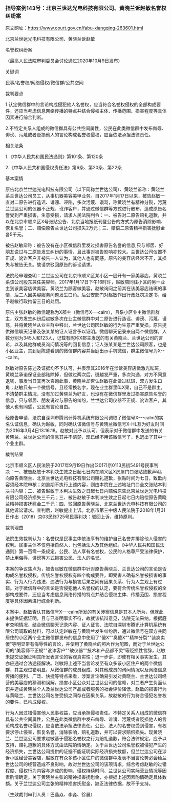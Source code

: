 ### 指导案例143号：北京兰世达光电科技有限公司、黄晓兰诉赵敏名誉权纠纷案
原文网址：https://www.court.gov.cn/fabu-xiangqing-263601.html

北京兰世达光电科技有限公司、黄晓兰诉赵敏

名誉权纠纷案

（最高人民法院审判委员会讨论通过2020年10月9日发布）

关键词

民事/名誉权/网络侵权/微信群/公共空间

裁判要点

1.认定微信群中的言论构成侵犯他人名誉权，应当符合名誉权侵权的全部构成要件，还应当考虑信息网络传播的特点并结合侵权主体、传播范围、损害程度等具体因素进行综合判断。

2.不特定关系人组成的微信群具有公共空间属性，公民在此类微信群中发布侮辱、诽谤、污蔑或者贬损他人的言论构成名誉权侵权，应当依法承担法律责任。

相关法条

1.《中华人民共和国民法通则》第101条、第120条

2.《中华人民共和国侵权责任法》第6条、第20条、第22条

基本案情

原告北京兰世达光电科技有限公司（以下简称兰世达公司）、黄晓兰诉称：黄晓兰系兰世达公司员工，从事机器美容美甲业务。自2017年1月17日以来，被告赵敏一直对二原告进行造谣、诽谤、诬陷，多次污蔑、谩骂，称黄晓兰有精神分裂，污蔑兰世达公司的仪器不正规、讹诈客户，并通过微信群等方式进行散布，造成原告名誉受到严重损害，生意受损，请求人民法院判令：一、被告对二原告赔礼道歉，并以在北京市顺义区X号张贴公告、北京当地报纸刊登公告的方式为原告消除影响、恢复名誉；二、赔偿原告兰世达公司损失2万元；三、赔偿二原告精神损害抚慰金各5千元。

被告赵敏辩称：被告没有在小区微信群里发过损害原告名誉的信息,只与邻居、好朋友说过与二原告发生纠纷的事情，且此事对被告影响亦较大。兰世达公司仪器不正规、讹诈客户非被告一人认为，其他人也有同感。原告的美容店经常不开，其损失与被告无关。故请求驳回原告的诉讼请求。

法院经审理查明：兰世达公司在北京市顺义区某小区一层开有一家美容店，黄晓兰系该公司股东兼任美容师。2017年1月17日下午16时许，赵敏陪同住小区的另一业主到该美容店做美容。黄晓兰为顾客做美容，赵敏询问之前其在该美容店祛斑的事情，后二人因美容服务问题发生口角。后公安部门对赵敏作出行政处罚决定书，给予赵敏行政拘留三日的处罚。

原告主张赵敏的微信昵称为X郡主（微信号X---calm），且系小区业主微信群群主，双方发生纠纷后赵敏多次在业主微信群中对二原告进行造谣、诽谤、污蔑、谩骂，并将黄晓兰从业主群中移出，兰世达公司因赵敏的行为生意严重受损。原告提供微信聊天记录及张某某的证人证言予以证明。微信聊天记录来自两个微信群，人数分别为345人和123人，记载有昵称X郡主发送的有关黄晓兰、兰世达公司的言论，以及其他群成员询问情况等的回复信息；证人张某某是兰世达公司顾客，也是小区业主，其到庭陈述看到的微信群内容并当庭出示手机微信，群主微信号为X---calm。

赵敏对原告陈述及证据均不予认可，并表示其2016年在涉诉美容店做激光祛斑，黄晓兰承诺保证全部祛除掉，但做过两次后，斑越发严重，多次沟通，对方不同意退钱，事发当日其再次咨询此事，黄晓兰却否认赵敏在此做过祛斑，双方发生口角；赵敏只有一个微信号，且经常换名字，现在业主群里叫X果，自己不是群主，不清楚群主情况，没有加过黄晓兰为好友，也没有在微信群里发过损害原告名誉的信息，只与邻居、朋友说过与原告的纠纷，兰世达公司仪器不正规、讹诈客户，其他人也有同感，公民有言论自由。

经原告申请，法院自深圳市腾讯计算机系统有限公司调取了微信号X---calm的实名认证信息，确认为赵敏，同时确认该微信号与黄晓兰微信号X-HL互为好友时间为2016年3月4日13:16:18。赵敏对此予以认可，但表示对于微信群中发送的有关黄晓兰、兰世达公司的信息其并不清楚，现已经不用该微信号了，也退出了其中一个业主群。

裁判结果

北京市顺义区人民法院于2017年9月19日作出(2017)京0113民初5491号民事判决：一、被告赵敏于本判决生效之日起七日内在顺义区X房屋门口张贴致歉声明，向原告黄晓兰、北京兰世达光电科技有限公司赔礼道歉，张贴时间为七日，致歉内容须经本院审核；如逾期不执行上述内容，则由本院在上述地址门口全文张贴本判决书内容；二、被告赵敏于本判决生效之日起七日内赔偿原告北京兰世达光电科技有限公司经济损失三千元；三、被告赵敏于本判决生效之日起七日内赔偿原告黄晓兰精神损害抚慰金二千元；四、驳回原告黄晓兰、北京兰世达光电科技有限公司的其他诉讼请求。宣判后，赵敏提出上诉。北京市第三中级人民法院于2018年1月31日作出（2018）京03民终725号民事判决：驳回上诉，维持原判。

裁判理由

法院生效裁判认为：名誉权是民事主体依法享有的维护自己名誉并排除他人侵害的权利。民事主体不仅包括自然人，也包括法人及其他组织。《中华人民共和国民法通则》第一百零一条规定，公民、法人享有名誉权，公民的人格尊严受法律保护，禁止用侮辱、诽谤等方式损害公民、法人的名誉。

本案的争议焦点为，被告赵敏在微信群中针对原告黄晓兰、兰世达公司的言论是否构成名誉权侵权。传统名誉权侵权有四个构成要件，即受害人确有名誉被损害的事实、行为人行为违法、违法行为与损害后果之间有因果关系、行为人主观上有过错。对于微信群中的言论是否侵犯他人名誉权的认定，要符合传统名誉权侵权的全部构成要件，还应当考虑信息网络传播的特点并结合侵权主体、传播范围、损害程度等具体因素进行综合判断。

本案中，赵敏否认其微信号X---calm所发的有关涉案信息是其本人所为，但就此未提供证据证明，且与已查明事实不符，故就该抗辩意见，法院无法采纳。根据庭审查明情况，结合微信聊天记录内容、证人证言、法院自深圳市腾讯计算机系统有限公司调取的材料，可以认定赵敏在与黄晓兰发生纠纷后，通过微信号在双方共同居住的小区两个业主微信群发布的信息中使用了"傻X""臭傻X""精神分裂""装疯卖傻"等明显带有侮辱性的言论，并使用了黄晓兰的照片作为配图，而对于兰世达公司的"美容师不正规""讹诈客户""破仪器""技术和产品都不灵"等贬损性言辞，赵敏未提交证据证明其所发表言论的客观真实性；退一步讲，即使有相关事实发生，其亦应通过合法途径解决。赵敏将上述不当言论发至有众多该小区住户的两个微信群，其主观过错明显，从微信群的成员组成、对其他成员的询问情况以及网络信息传播的便利、广泛、快捷等特点来看，涉案言论确易引发对黄晓兰、兰世达公司经营的美容店的猜测和误解，损害小区公众对兰世达公司的信赖，对二者产生负面认识并造成黄晓兰个人及兰世达公司产品或者服务的社会评价降低，赵敏的损害行为与黄晓兰、兰世达公司名誉受损之间存在因果关系，故赵敏的行为符合侵犯名誉权的要件，已构成侵权。

行为人因过错侵害他人民事权益，应当承担侵权责任。不特定关系人组成的微信群具有公共空间属性，公民在此类微信群中发布侮辱、诽谤、污蔑或者贬损他人的言论构成名誉权侵权，应当依法承担法律责任。公民、法人的名誉权受到侵害，有权要求停止侵害，恢复名誉，消除影响，赔礼道歉，并可以要求赔偿损失。现黄晓兰、兰世达公司要求赵敏基于侵犯名誉权之行为赔礼道歉，符合法律规定，应予以支持，赔礼道歉的具体方式由法院酌情确定。关于兰世达公司名誉权被侵犯产生的经济损失，兰世达公司提供的证据不能证明实际经济损失数额，但兰世达公司在涉诉小区经营美容店，赵敏在有众多该小区住户的微信群中发表不当言论势必会给兰世达公司的经营造成不良影响，故对兰世达公司的该项请求，综合考虑赵敏的过错程度、侵权行为内容与造成的影响、侵权持续时间、兰世达公司实际营业情况等因素酌情确定。关于黄晓兰主张的精神损害抚慰金，亦根据上述因素酌情确定具体数额。关于兰世达公司主张的精神损害抚慰金，缺乏法律依据，故不予支持。

（生效裁判审判人员：巴晶焱、李淼、徐晨）
